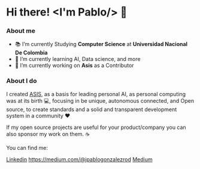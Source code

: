 # Hi there! <I'm Pablo/> 👋

### About me
- 📚 I’m currently Studying **Computer Science** at **Universidad Nacional De Colombia**
- 🌱 I’m currently learning AI, Data science, and more
- 🧱 I’m currently working on **Asis** as a Contributor

### About I do
I created [ASIS](https://github.com/juanpablo91/Asis), as a basis for leading personal AI, as personal computing was at its birth 💻, focusing in
be unique, autonomous connected, and Open source, to create standards and a solid and transparent development system in a community ❤

If my open source projects are useful for your product/company you can also sponsor my work on them. ☕

You can find me:

[Linkedin](https://www.example.com/my%20great%20page)
https://medium.com/@jpablogonzalezrod
[Medium](https://medium.com/@jpablogonzalezrod)
























<!--
**juanpablo91/juanpablo91** is a ✨ _special_ ✨ repository because its `README.md` (this file) appears on your GitHub profile.

Here are some ideas to get you started:

- 🔭 I’m currently working on ...
- 🌱 I’m currently learning ...
- 👯 I’m looking to collaborate on ...
- 🤔 I’m looking for help with ...
- 💬 Ask me about ...
- 📫 How to reach me: ...
- 😄 Pronouns: ...
- ⚡ Fun fact: ...
-->
